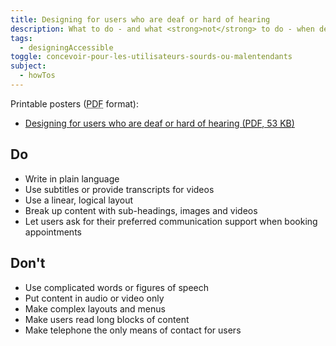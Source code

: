 ```yaml
---
title: Designing for users who are deaf or hard of hearing
description: What to do - and what <strong>not</strong> to do - when designing for users who are deaf or hard of hearing.
tags:
  - designingAccessible
toggle: concevoir-pour-les-utilisateurs-sourds-ou-malentendants
subject:
  - howTos
---
```


Printable posters (<abbr title="Portable Document Format">PDF</abbr> format):

- <a href="{{ rootPath }}docs/posters/Hearing-en_2023.pdf" download>Designing for users who are deaf or hard of hearing (<abbr title="Portable Document Format">PDF</abbr>, 53 <abbr title="KiloByte">KB</abbr>)</a>

<div class="row">
<div class="col-md-6">

## <span class="fas fa-thumbs-up mrgn-rght-md" aria-hidden="true"></span> Do

- Write in plain language
- Use subtitles or provide transcripts for videos
- Use a linear, logical layout
- Break up content with sub-headings, images and videos
- Let users ask for their preferred communication support when booking appointments

</div>
<div class="col-md-6">

## <span class="fas fa-thumbs-down mrgn-rght-md" aria-hidden="true"></span> Don't

- Use complicated words or figures of speech
- Put content in audio or video only
- Make complex layouts and menus
- Make users read long blocks of content
- Make telephone the only means of contact for users

</div>
</div>
